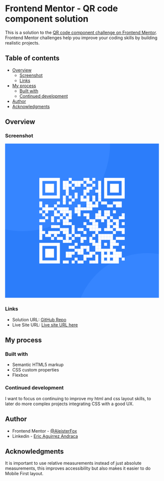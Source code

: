 # Frontend Mentor - QR code component solution

This is a solution to the [QR code component challenge on Frontend Mentor](https://www.frontendmentor.io/challenges/qr-code-component-iux_sIO_H). Frontend Mentor challenges help you improve your coding skills by building realistic projects. 

## Table of contents

- [Overview](#overview)
  - [Screenshot](#screenshot)
  - [Links](#links)
- [My process](#my-process)
  - [Built with](#built-with)
  - [Continued development](#continued-development)
- [Author](#author)
- [Acknowledgments](#acknowledgments)


## Overview

### Screenshot

![](./images/image-qr-code.png)

### Links

- Solution URL: [GitHub Repo](https://github.com/AleisterFox/Qr-Code-Component)
- Live Site URL: [Live site URL here](https://aleisterfox.github.io/Qr-Code-Component/)

## My process

### Built with

- Semantic HTML5 markup
- CSS custom properties
- Flexbox


### Continued development

I want to focus on continuing to improve my html and css layout skills, to later do more complex projects integrating CSS with a good UX.


## Author

- Frontend Mentor - [@AleisterFox](https://www.frontendmentor.io/profile/AleisterFox)
- Linkedin - [Eric Aguirrez Andraca](https://www.linkedin.com/in/eric-aguirrez-andraca-766090197/)


## Acknowledgments

It is important to use relative measurements instead of just absolute measurements, this improves accessibility but also makes it easier to do Mobile First layout.